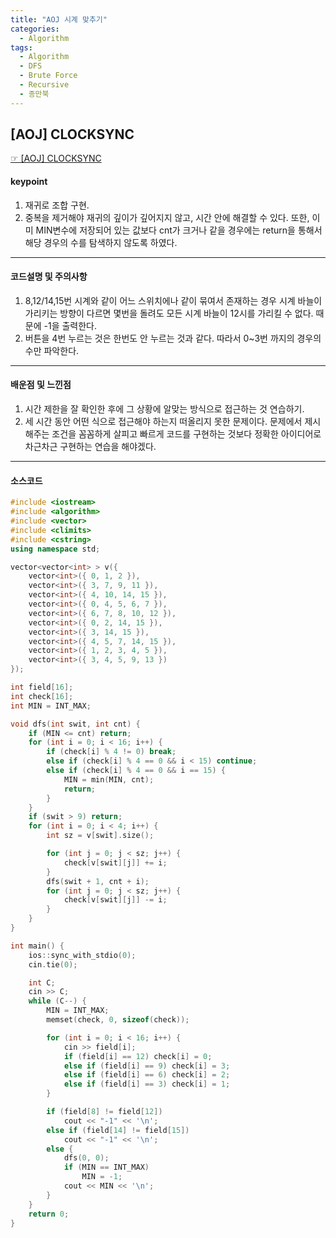 ```yaml
---
title: "AOJ 시계 맞추기"
categories:
  - Algorithm
tags:
  - Algorithm
  - DFS
  - Brute Force
  - Recursive
  - 종만북
---
```


## [AOJ] CLOCKSYNC
 [☞ [AOJ] CLOCKSYNC](https://www.algospot.com/judge/problem/read/CLOCKSYNC)

#### keypoint
1. 재귀로 조합 구현.
2. 중복을 제거해야 재귀의 깊이가 깊어지지 않고, 시간 안에 해결할 수 있다. 또한, 이미 MIN변수에 저장되어 있는 값보다 cnt가 크거나 같을 경우에는 return을 통해서 해당 경우의 수를 탐색하지 않도록 하였다.

---

#### 코드설명 및 주의사항
1. 8,12/14,15번 시계와 같이 어느 스위치에나 같이 묶여서 존재하는 경우 시계 바늘이 가리키는 방향이 다르면 몇번을 돌려도 모든 시계 바늘이 12시를 가리킬 수 없다. 때문에 -1을 출력한다.
2. 버튼을 4번 누르는 것은 한번도 안 누르는 것과 같다. 따라서 0~3번 까지의 경우의 수만 파악한다.

---

#### 배운점 및 느낀점
1. 시간 제한을 잘 확인한 후에 그 상황에 알맞는 방식으로 접근하는 것 연습하기.
2. 세 시간 동안 어떤 식으로 접근해야 하는지 떠올리지 못한 문제이다. 문제에서 제시해주는 조건을 꼼꼼하게 살피고 빠르게 코드를 구현하는 것보다 정확한 아이디어로 차근차근 구현하는 연습을 해야겠다.

---

#### 소스코드
```cpp
#include <iostream>
#include <algorithm>
#include <vector>
#include <climits>
#include <cstring>
using namespace std;

vector<vector<int> > v({
	vector<int>({ 0, 1, 2 }),
	vector<int>({ 3, 7, 9, 11 }),
	vector<int>({ 4, 10, 14, 15 }),
	vector<int>({ 0, 4, 5, 6, 7 }),
	vector<int>({ 6, 7, 8, 10, 12 }),
	vector<int>({ 0, 2, 14, 15 }),
	vector<int>({ 3, 14, 15 }),
	vector<int>({ 4, 5, 7, 14, 15 }),
	vector<int>({ 1, 2, 3, 4, 5 }),
	vector<int>({ 3, 4, 5, 9, 13 })
});

int field[16];
int check[16];
int MIN = INT_MAX;

void dfs(int swit, int cnt) {
	if (MIN <= cnt) return;
	for (int i = 0; i < 16; i++) {
		if (check[i] % 4 != 0) break;
		else if (check[i] % 4 == 0 && i < 15) continue;
		else if (check[i] % 4 == 0 && i == 15) {
			MIN = min(MIN, cnt);
			return;
		}
	}
	if (swit > 9) return;
	for (int i = 0; i < 4; i++) {
		int sz = v[swit].size();

		for (int j = 0; j < sz; j++) {
			check[v[swit][j]] += i;
		}
		dfs(swit + 1, cnt + i);
		for (int j = 0; j < sz; j++) {
			check[v[swit][j]] -= i;
		}
	}
}

int main() {
	ios::sync_with_stdio(0);
	cin.tie(0);

	int C;
	cin >> C;
	while (C--) {
		MIN = INT_MAX;
		memset(check, 0, sizeof(check));

		for (int i = 0; i < 16; i++) {
			cin >> field[i];
			if (field[i] == 12)	check[i] = 0;
			else if (field[i] == 9) check[i] = 3;
			else if (field[i] == 6) check[i] = 2;
			else if (field[i] == 3) check[i] = 1;
		}

		if (field[8] != field[12])
			cout << "-1" << '\n';
		else if (field[14] != field[15])
			cout << "-1" << '\n';
		else {
			dfs(0, 0);
			if (MIN == INT_MAX)
				MIN = -1;
			cout << MIN << '\n';
		}
	}
	return 0;
}
```


